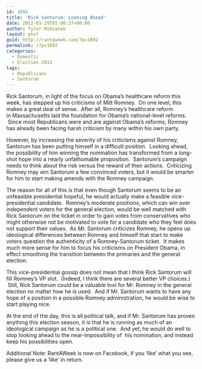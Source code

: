 ```yaml
---
id: 1692
title: 'Rick Santorum: Looking Ahead'
date: 2012-03-29T05:00:27+00:00
author: Tyler Miksanek
layout: post
guid: http://rantaweek.com/?p=1692
permalink: /?p=1692
categories:
  - Domestic
  - Election 2012
tags:
  - Republicans
  - Santorum
---
```

Rick Santorum, in light of the focus on Obama&#8217;s healthcare reform this week, has stepped up his criticisms of Mitt Romney.  On one level, this makes a great deal of sense.  After all, Romney&#8217;s healthcare reform in Massachusetts laid the foundation for Obama&#8217;s national-level reforms.  Since most Republicans were and are against Obama&#8217;s reforms, Romney has already been facing harsh criticism by many within his own party.

However, by increasing the severity of his criticisms against Romney, Santorum has been putting himself in a difficult position.  Looking ahead, the possibility of him winning the nomination has transformed from a long-shot hope into a nearly unfathomable proposition.  Santorum&#8217;s campaign needs to think about the risk versus the reward of their actions.  Criticizing Romney may win Santorum a few convinced voters, but it would be smarter for him to start making amends with the Romney campaign.

The reason for all of this is that even though Santorum seems to be an unfeasible presidential hopeful, he would actually make a feasible vice-presidential candidate.  Romney&#8217;s moderate positions, which can win over independent voters for the general election, would be well matched with Rick Santorum on the ticket in order to gain votes from conservatives who might otherwise not be motivated to vote for a candidate who they feel does not support their values.  As Mr. Santorum criticizes Romney, he opens up ideological differences between Romney and himself that start to make voters question the authenticity of a Romney-Santorum ticket.  It makes much more sense for him to focus his criticisms on President Obama, in effect smoothing the transition between the primaries and the general election.

This vice-presidential gossip does not mean that I think Rick Santorum will fill Romney&#8217;s VP slot.  (Indeed, I think there are several better VP choices.)  Still, Rick Santorum could be a valuable tool for Mr. Romney in the general election no matter how he is used.  And if Mr. Santorum wants to have any hope of a position in a possible Romney administration, he would be wise to start playing nice.

At the end of the day, this is all political talk, and if Mr. Santorum has proven anything this election season, it is that he is running as much of an ideological campaign as he is a political one.  And yet, he would do well to stop looking ahead to the near-impossibility of  his nomination, and instead keep his possibilities open.

Additional Note: RantAWeek is now on Facebook, if you &#8216;like&#8217; what you see, please give us a &#8216;like&#8217; in return.